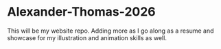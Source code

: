 # Alexander-Thomas-2026
This will be my website repo. Adding more as I go along as a resume and showcase for my illustration and animation skills as well.
